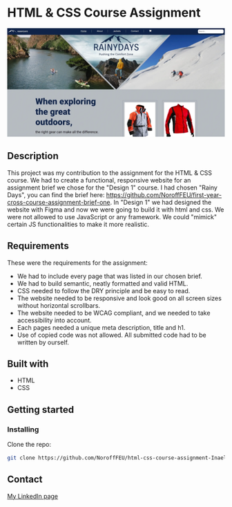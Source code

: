 # HTML & CSS Course Assignment

![image](./assets/images/rainydays.webp)

## Description

This project was my contribution to the assignment for the HTML & CSS course. We had to create a functional, responsive website for an assignment brief we chose for the "Design 1" course. I had chosen "Rainy Days", you can find the brief here: https://github.com/NoroffFEU/first-year-cross-course-assignment-brief-one. In "Design 1" we had designed the website with Figma and now we were going to build it with html and css. We were not allowed to use JavaScript or any framework. We could "mimick" certain JS functionalities to make it more realistic.

## Requirements

These were the requirements for the assignment:

- We had to include every page that was listed in our chosen brief.
- We had to build semantic, neatly formatted and valid HTML.
- CSS needed to follow the DRY principle and be easy to read.
- The website needed to be responsive and look good on all screen sizes without horizontal scrollbars.
- The website needed to be WCAG compliant, and we needed to take accessibility into account.
- Each pages needed a unique meta description, title and h1.
- Use of copied code was not allowed. All submitted code had to be written by ourself.

## Built with

- HTML
- CSS

## Getting started

### Installing

Clone the repo:

```bash
git clone https://github.com/NoroffFEU/html-css-course-assignment-Inaelise.git
```

## Contact

[My LinkedIn page](https://www.linkedin.com/in/ina-elise-flom-b55433311/)
